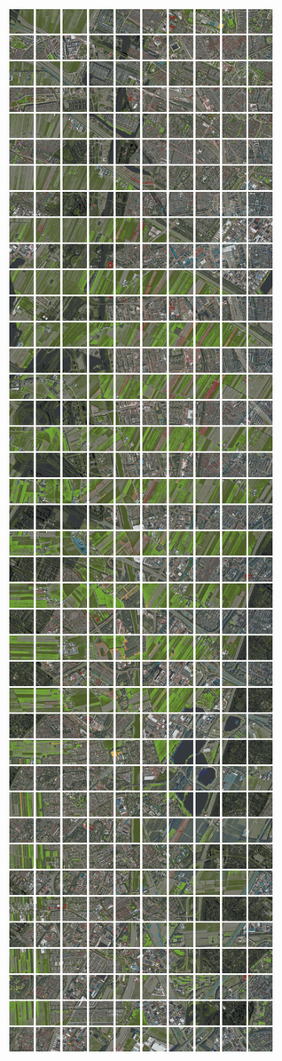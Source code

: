 <html>
<div>
<img src="https://github.com/HakkaTjakka/NL_TILE_MAP/blob/main/18/618/-1046/r.6180.-10460.png" height="44" width="44">
<img src="https://github.com/HakkaTjakka/NL_TILE_MAP/blob/main/18/618/-1046/r.6181.-10460.png" height="44" width="44">
<img src="https://github.com/HakkaTjakka/NL_TILE_MAP/blob/main/18/618/-1046/r.6182.-10460.png" height="44" width="44">
<img src="https://github.com/HakkaTjakka/NL_TILE_MAP/blob/main/18/618/-1046/r.6183.-10460.png" height="44" width="44">
<img src="https://github.com/HakkaTjakka/NL_TILE_MAP/blob/main/18/618/-1046/r.6184.-10460.png" height="44" width="44">
<img src="https://github.com/HakkaTjakka/NL_TILE_MAP/blob/main/18/618/-1046/r.6185.-10460.png" height="44" width="44">
<img src="https://github.com/HakkaTjakka/NL_TILE_MAP/blob/main/18/618/-1046/r.6186.-10460.png" height="44" width="44">
<img src="https://github.com/HakkaTjakka/NL_TILE_MAP/blob/main/18/618/-1046/r.6187.-10460.png" height="44" width="44">
<img src="https://github.com/HakkaTjakka/NL_TILE_MAP/blob/main/18/618/-1046/r.6188.-10460.png" height="44" width="44">
<img src="https://github.com/HakkaTjakka/NL_TILE_MAP/blob/main/18/618/-1046/r.6189.-10460.png" height="44" width="44">
<img src="https://github.com/HakkaTjakka/NL_TILE_MAP/blob/main/18/619/-1046/r.6190.-10460.png" height="44" width="44">
<img src="https://github.com/HakkaTjakka/NL_TILE_MAP/blob/main/18/619/-1046/r.6191.-10460.png" height="44" width="44">
<img src="https://github.com/HakkaTjakka/NL_TILE_MAP/blob/main/18/619/-1046/r.6192.-10460.png" height="44" width="44">
<img src="https://github.com/HakkaTjakka/NL_TILE_MAP/blob/main/18/619/-1046/r.6193.-10460.png" height="44" width="44">
<img src="https://github.com/HakkaTjakka/NL_TILE_MAP/blob/main/18/619/-1046/r.6194.-10460.png" height="44" width="44">
<img src="https://github.com/HakkaTjakka/NL_TILE_MAP/blob/main/18/619/-1046/r.6195.-10460.png" height="44" width="44">
<img src="https://github.com/HakkaTjakka/NL_TILE_MAP/blob/main/18/619/-1046/r.6196.-10460.png" height="44" width="44">
<img src="https://github.com/HakkaTjakka/NL_TILE_MAP/blob/main/18/619/-1046/r.6197.-10460.png" height="44" width="44">
<img src="https://github.com/HakkaTjakka/NL_TILE_MAP/blob/main/18/619/-1046/r.6198.-10460.png" height="44" width="44">
<img src="https://github.com/HakkaTjakka/NL_TILE_MAP/blob/main/18/619/-1046/r.6199.-10460.png" height="44" width="44">
<br>
<img src="https://github.com/HakkaTjakka/NL_TILE_MAP/blob/main/18/618/-1046/r.6180.-10459.png" height="44" width="44">
<img src="https://github.com/HakkaTjakka/NL_TILE_MAP/blob/main/18/618/-1046/r.6181.-10459.png" height="44" width="44">
<img src="https://github.com/HakkaTjakka/NL_TILE_MAP/blob/main/18/618/-1046/r.6182.-10459.png" height="44" width="44">
<img src="https://github.com/HakkaTjakka/NL_TILE_MAP/blob/main/18/618/-1046/r.6183.-10459.png" height="44" width="44">
<img src="https://github.com/HakkaTjakka/NL_TILE_MAP/blob/main/18/618/-1046/r.6184.-10459.png" height="44" width="44">
<img src="https://github.com/HakkaTjakka/NL_TILE_MAP/blob/main/18/618/-1046/r.6185.-10459.png" height="44" width="44">
<img src="https://github.com/HakkaTjakka/NL_TILE_MAP/blob/main/18/618/-1046/r.6186.-10459.png" height="44" width="44">
<img src="https://github.com/HakkaTjakka/NL_TILE_MAP/blob/main/18/618/-1046/r.6187.-10459.png" height="44" width="44">
<img src="https://github.com/HakkaTjakka/NL_TILE_MAP/blob/main/18/618/-1046/r.6188.-10459.png" height="44" width="44">
<img src="https://github.com/HakkaTjakka/NL_TILE_MAP/blob/main/18/618/-1046/r.6189.-10459.png" height="44" width="44">
<img src="https://github.com/HakkaTjakka/NL_TILE_MAP/blob/main/18/619/-1046/r.6190.-10459.png" height="44" width="44">
<img src="https://github.com/HakkaTjakka/NL_TILE_MAP/blob/main/18/619/-1046/r.6191.-10459.png" height="44" width="44">
<img src="https://github.com/HakkaTjakka/NL_TILE_MAP/blob/main/18/619/-1046/r.6192.-10459.png" height="44" width="44">
<img src="https://github.com/HakkaTjakka/NL_TILE_MAP/blob/main/18/619/-1046/r.6193.-10459.png" height="44" width="44">
<img src="https://github.com/HakkaTjakka/NL_TILE_MAP/blob/main/18/619/-1046/r.6194.-10459.png" height="44" width="44">
<img src="https://github.com/HakkaTjakka/NL_TILE_MAP/blob/main/18/619/-1046/r.6195.-10459.png" height="44" width="44">
<img src="https://github.com/HakkaTjakka/NL_TILE_MAP/blob/main/18/619/-1046/r.6196.-10459.png" height="44" width="44">
<img src="https://github.com/HakkaTjakka/NL_TILE_MAP/blob/main/18/619/-1046/r.6197.-10459.png" height="44" width="44">
<img src="https://github.com/HakkaTjakka/NL_TILE_MAP/blob/main/18/619/-1046/r.6198.-10459.png" height="44" width="44">
<img src="https://github.com/HakkaTjakka/NL_TILE_MAP/blob/main/18/619/-1046/r.6199.-10459.png" height="44" width="44">
<br>
<img src="https://github.com/HakkaTjakka/NL_TILE_MAP/blob/main/18/618/-1046/r.6180.-10458.png" height="44" width="44">
<img src="https://github.com/HakkaTjakka/NL_TILE_MAP/blob/main/18/618/-1046/r.6181.-10458.png" height="44" width="44">
<img src="https://github.com/HakkaTjakka/NL_TILE_MAP/blob/main/18/618/-1046/r.6182.-10458.png" height="44" width="44">
<img src="https://github.com/HakkaTjakka/NL_TILE_MAP/blob/main/18/618/-1046/r.6183.-10458.png" height="44" width="44">
<img src="https://github.com/HakkaTjakka/NL_TILE_MAP/blob/main/18/618/-1046/r.6184.-10458.png" height="44" width="44">
<img src="https://github.com/HakkaTjakka/NL_TILE_MAP/blob/main/18/618/-1046/r.6185.-10458.png" height="44" width="44">
<img src="https://github.com/HakkaTjakka/NL_TILE_MAP/blob/main/18/618/-1046/r.6186.-10458.png" height="44" width="44">
<img src="https://github.com/HakkaTjakka/NL_TILE_MAP/blob/main/18/618/-1046/r.6187.-10458.png" height="44" width="44">
<img src="https://github.com/HakkaTjakka/NL_TILE_MAP/blob/main/18/618/-1046/r.6188.-10458.png" height="44" width="44">
<img src="https://github.com/HakkaTjakka/NL_TILE_MAP/blob/main/18/618/-1046/r.6189.-10458.png" height="44" width="44">
<img src="https://github.com/HakkaTjakka/NL_TILE_MAP/blob/main/18/619/-1046/r.6190.-10458.png" height="44" width="44">
<img src="https://github.com/HakkaTjakka/NL_TILE_MAP/blob/main/18/619/-1046/r.6191.-10458.png" height="44" width="44">
<img src="https://github.com/HakkaTjakka/NL_TILE_MAP/blob/main/18/619/-1046/r.6192.-10458.png" height="44" width="44">
<img src="https://github.com/HakkaTjakka/NL_TILE_MAP/blob/main/18/619/-1046/r.6193.-10458.png" height="44" width="44">
<img src="https://github.com/HakkaTjakka/NL_TILE_MAP/blob/main/18/619/-1046/r.6194.-10458.png" height="44" width="44">
<img src="https://github.com/HakkaTjakka/NL_TILE_MAP/blob/main/18/619/-1046/r.6195.-10458.png" height="44" width="44">
<img src="https://github.com/HakkaTjakka/NL_TILE_MAP/blob/main/18/619/-1046/r.6196.-10458.png" height="44" width="44">
<img src="https://github.com/HakkaTjakka/NL_TILE_MAP/blob/main/18/619/-1046/r.6197.-10458.png" height="44" width="44">
<img src="https://github.com/HakkaTjakka/NL_TILE_MAP/blob/main/18/619/-1046/r.6198.-10458.png" height="44" width="44">
<img src="https://github.com/HakkaTjakka/NL_TILE_MAP/blob/main/18/619/-1046/r.6199.-10458.png" height="44" width="44">
<br>
<img src="https://github.com/HakkaTjakka/NL_TILE_MAP/blob/main/18/618/-1046/r.6180.-10457.png" height="44" width="44">
<img src="https://github.com/HakkaTjakka/NL_TILE_MAP/blob/main/18/618/-1046/r.6181.-10457.png" height="44" width="44">
<img src="https://github.com/HakkaTjakka/NL_TILE_MAP/blob/main/18/618/-1046/r.6182.-10457.png" height="44" width="44">
<img src="https://github.com/HakkaTjakka/NL_TILE_MAP/blob/main/18/618/-1046/r.6183.-10457.png" height="44" width="44">
<img src="https://github.com/HakkaTjakka/NL_TILE_MAP/blob/main/18/618/-1046/r.6184.-10457.png" height="44" width="44">
<img src="https://github.com/HakkaTjakka/NL_TILE_MAP/blob/main/18/618/-1046/r.6185.-10457.png" height="44" width="44">
<img src="https://github.com/HakkaTjakka/NL_TILE_MAP/blob/main/18/618/-1046/r.6186.-10457.png" height="44" width="44">
<img src="https://github.com/HakkaTjakka/NL_TILE_MAP/blob/main/18/618/-1046/r.6187.-10457.png" height="44" width="44">
<img src="https://github.com/HakkaTjakka/NL_TILE_MAP/blob/main/18/618/-1046/r.6188.-10457.png" height="44" width="44">
<img src="https://github.com/HakkaTjakka/NL_TILE_MAP/blob/main/18/618/-1046/r.6189.-10457.png" height="44" width="44">
<img src="https://github.com/HakkaTjakka/NL_TILE_MAP/blob/main/18/619/-1046/r.6190.-10457.png" height="44" width="44">
<img src="https://github.com/HakkaTjakka/NL_TILE_MAP/blob/main/18/619/-1046/r.6191.-10457.png" height="44" width="44">
<img src="https://github.com/HakkaTjakka/NL_TILE_MAP/blob/main/18/619/-1046/r.6192.-10457.png" height="44" width="44">
<img src="https://github.com/HakkaTjakka/NL_TILE_MAP/blob/main/18/619/-1046/r.6193.-10457.png" height="44" width="44">
<img src="https://github.com/HakkaTjakka/NL_TILE_MAP/blob/main/18/619/-1046/r.6194.-10457.png" height="44" width="44">
<img src="https://github.com/HakkaTjakka/NL_TILE_MAP/blob/main/18/619/-1046/r.6195.-10457.png" height="44" width="44">
<img src="https://github.com/HakkaTjakka/NL_TILE_MAP/blob/main/18/619/-1046/r.6196.-10457.png" height="44" width="44">
<img src="https://github.com/HakkaTjakka/NL_TILE_MAP/blob/main/18/619/-1046/r.6197.-10457.png" height="44" width="44">
<img src="https://github.com/HakkaTjakka/NL_TILE_MAP/blob/main/18/619/-1046/r.6198.-10457.png" height="44" width="44">
<img src="https://github.com/HakkaTjakka/NL_TILE_MAP/blob/main/18/619/-1046/r.6199.-10457.png" height="44" width="44">
<br>
<img src="https://github.com/HakkaTjakka/NL_TILE_MAP/blob/main/18/618/-1046/r.6180.-10456.png" height="44" width="44">
<img src="https://github.com/HakkaTjakka/NL_TILE_MAP/blob/main/18/618/-1046/r.6181.-10456.png" height="44" width="44">
<img src="https://github.com/HakkaTjakka/NL_TILE_MAP/blob/main/18/618/-1046/r.6182.-10456.png" height="44" width="44">
<img src="https://github.com/HakkaTjakka/NL_TILE_MAP/blob/main/18/618/-1046/r.6183.-10456.png" height="44" width="44">
<img src="https://github.com/HakkaTjakka/NL_TILE_MAP/blob/main/18/618/-1046/r.6184.-10456.png" height="44" width="44">
<img src="https://github.com/HakkaTjakka/NL_TILE_MAP/blob/main/18/618/-1046/r.6185.-10456.png" height="44" width="44">
<img src="https://github.com/HakkaTjakka/NL_TILE_MAP/blob/main/18/618/-1046/r.6186.-10456.png" height="44" width="44">
<img src="https://github.com/HakkaTjakka/NL_TILE_MAP/blob/main/18/618/-1046/r.6187.-10456.png" height="44" width="44">
<img src="https://github.com/HakkaTjakka/NL_TILE_MAP/blob/main/18/618/-1046/r.6188.-10456.png" height="44" width="44">
<img src="https://github.com/HakkaTjakka/NL_TILE_MAP/blob/main/18/618/-1046/r.6189.-10456.png" height="44" width="44">
<img src="https://github.com/HakkaTjakka/NL_TILE_MAP/blob/main/18/619/-1046/r.6190.-10456.png" height="44" width="44">
<img src="https://github.com/HakkaTjakka/NL_TILE_MAP/blob/main/18/619/-1046/r.6191.-10456.png" height="44" width="44">
<img src="https://github.com/HakkaTjakka/NL_TILE_MAP/blob/main/18/619/-1046/r.6192.-10456.png" height="44" width="44">
<img src="https://github.com/HakkaTjakka/NL_TILE_MAP/blob/main/18/619/-1046/r.6193.-10456.png" height="44" width="44">
<img src="https://github.com/HakkaTjakka/NL_TILE_MAP/blob/main/18/619/-1046/r.6194.-10456.png" height="44" width="44">
<img src="https://github.com/HakkaTjakka/NL_TILE_MAP/blob/main/18/619/-1046/r.6195.-10456.png" height="44" width="44">
<img src="https://github.com/HakkaTjakka/NL_TILE_MAP/blob/main/18/619/-1046/r.6196.-10456.png" height="44" width="44">
<img src="https://github.com/HakkaTjakka/NL_TILE_MAP/blob/main/18/619/-1046/r.6197.-10456.png" height="44" width="44">
<img src="https://github.com/HakkaTjakka/NL_TILE_MAP/blob/main/18/619/-1046/r.6198.-10456.png" height="44" width="44">
<img src="https://github.com/HakkaTjakka/NL_TILE_MAP/blob/main/18/619/-1046/r.6199.-10456.png" height="44" width="44">
<br>
<img src="https://github.com/HakkaTjakka/NL_TILE_MAP/blob/main/18/618/-1046/r.6180.-10455.png" height="44" width="44">
<img src="https://github.com/HakkaTjakka/NL_TILE_MAP/blob/main/18/618/-1046/r.6181.-10455.png" height="44" width="44">
<img src="https://github.com/HakkaTjakka/NL_TILE_MAP/blob/main/18/618/-1046/r.6182.-10455.png" height="44" width="44">
<img src="https://github.com/HakkaTjakka/NL_TILE_MAP/blob/main/18/618/-1046/r.6183.-10455.png" height="44" width="44">
<img src="https://github.com/HakkaTjakka/NL_TILE_MAP/blob/main/18/618/-1046/r.6184.-10455.png" height="44" width="44">
<img src="https://github.com/HakkaTjakka/NL_TILE_MAP/blob/main/18/618/-1046/r.6185.-10455.png" height="44" width="44">
<img src="https://github.com/HakkaTjakka/NL_TILE_MAP/blob/main/18/618/-1046/r.6186.-10455.png" height="44" width="44">
<img src="https://github.com/HakkaTjakka/NL_TILE_MAP/blob/main/18/618/-1046/r.6187.-10455.png" height="44" width="44">
<img src="https://github.com/HakkaTjakka/NL_TILE_MAP/blob/main/18/618/-1046/r.6188.-10455.png" height="44" width="44">
<img src="https://github.com/HakkaTjakka/NL_TILE_MAP/blob/main/18/618/-1046/r.6189.-10455.png" height="44" width="44">
<img src="https://github.com/HakkaTjakka/NL_TILE_MAP/blob/main/18/619/-1046/r.6190.-10455.png" height="44" width="44">
<img src="https://github.com/HakkaTjakka/NL_TILE_MAP/blob/main/18/619/-1046/r.6191.-10455.png" height="44" width="44">
<img src="https://github.com/HakkaTjakka/NL_TILE_MAP/blob/main/18/619/-1046/r.6192.-10455.png" height="44" width="44">
<img src="https://github.com/HakkaTjakka/NL_TILE_MAP/blob/main/18/619/-1046/r.6193.-10455.png" height="44" width="44">
<img src="https://github.com/HakkaTjakka/NL_TILE_MAP/blob/main/18/619/-1046/r.6194.-10455.png" height="44" width="44">
<img src="https://github.com/HakkaTjakka/NL_TILE_MAP/blob/main/18/619/-1046/r.6195.-10455.png" height="44" width="44">
<img src="https://github.com/HakkaTjakka/NL_TILE_MAP/blob/main/18/619/-1046/r.6196.-10455.png" height="44" width="44">
<img src="https://github.com/HakkaTjakka/NL_TILE_MAP/blob/main/18/619/-1046/r.6197.-10455.png" height="44" width="44">
<img src="https://github.com/HakkaTjakka/NL_TILE_MAP/blob/main/18/619/-1046/r.6198.-10455.png" height="44" width="44">
<img src="https://github.com/HakkaTjakka/NL_TILE_MAP/blob/main/18/619/-1046/r.6199.-10455.png" height="44" width="44">
<br>
<img src="https://github.com/HakkaTjakka/NL_TILE_MAP/blob/main/18/618/-1046/r.6180.-10454.png" height="44" width="44">
<img src="https://github.com/HakkaTjakka/NL_TILE_MAP/blob/main/18/618/-1046/r.6181.-10454.png" height="44" width="44">
<img src="https://github.com/HakkaTjakka/NL_TILE_MAP/blob/main/18/618/-1046/r.6182.-10454.png" height="44" width="44">
<img src="https://github.com/HakkaTjakka/NL_TILE_MAP/blob/main/18/618/-1046/r.6183.-10454.png" height="44" width="44">
<img src="https://github.com/HakkaTjakka/NL_TILE_MAP/blob/main/18/618/-1046/r.6184.-10454.png" height="44" width="44">
<img src="https://github.com/HakkaTjakka/NL_TILE_MAP/blob/main/18/618/-1046/r.6185.-10454.png" height="44" width="44">
<img src="https://github.com/HakkaTjakka/NL_TILE_MAP/blob/main/18/618/-1046/r.6186.-10454.png" height="44" width="44">
<img src="https://github.com/HakkaTjakka/NL_TILE_MAP/blob/main/18/618/-1046/r.6187.-10454.png" height="44" width="44">
<img src="https://github.com/HakkaTjakka/NL_TILE_MAP/blob/main/18/618/-1046/r.6188.-10454.png" height="44" width="44">
<img src="https://github.com/HakkaTjakka/NL_TILE_MAP/blob/main/18/618/-1046/r.6189.-10454.png" height="44" width="44">
<img src="https://github.com/HakkaTjakka/NL_TILE_MAP/blob/main/18/619/-1046/r.6190.-10454.png" height="44" width="44">
<img src="https://github.com/HakkaTjakka/NL_TILE_MAP/blob/main/18/619/-1046/r.6191.-10454.png" height="44" width="44">
<img src="https://github.com/HakkaTjakka/NL_TILE_MAP/blob/main/18/619/-1046/r.6192.-10454.png" height="44" width="44">
<img src="https://github.com/HakkaTjakka/NL_TILE_MAP/blob/main/18/619/-1046/r.6193.-10454.png" height="44" width="44">
<img src="https://github.com/HakkaTjakka/NL_TILE_MAP/blob/main/18/619/-1046/r.6194.-10454.png" height="44" width="44">
<img src="https://github.com/HakkaTjakka/NL_TILE_MAP/blob/main/18/619/-1046/r.6195.-10454.png" height="44" width="44">
<img src="https://github.com/HakkaTjakka/NL_TILE_MAP/blob/main/18/619/-1046/r.6196.-10454.png" height="44" width="44">
<img src="https://github.com/HakkaTjakka/NL_TILE_MAP/blob/main/18/619/-1046/r.6197.-10454.png" height="44" width="44">
<img src="https://github.com/HakkaTjakka/NL_TILE_MAP/blob/main/18/619/-1046/r.6198.-10454.png" height="44" width="44">
<img src="https://github.com/HakkaTjakka/NL_TILE_MAP/blob/main/18/619/-1046/r.6199.-10454.png" height="44" width="44">
<br>
<img src="https://github.com/HakkaTjakka/NL_TILE_MAP/blob/main/18/618/-1046/r.6180.-10453.png" height="44" width="44">
<img src="https://github.com/HakkaTjakka/NL_TILE_MAP/blob/main/18/618/-1046/r.6181.-10453.png" height="44" width="44">
<img src="https://github.com/HakkaTjakka/NL_TILE_MAP/blob/main/18/618/-1046/r.6182.-10453.png" height="44" width="44">
<img src="https://github.com/HakkaTjakka/NL_TILE_MAP/blob/main/18/618/-1046/r.6183.-10453.png" height="44" width="44">
<img src="https://github.com/HakkaTjakka/NL_TILE_MAP/blob/main/18/618/-1046/r.6184.-10453.png" height="44" width="44">
<img src="https://github.com/HakkaTjakka/NL_TILE_MAP/blob/main/18/618/-1046/r.6185.-10453.png" height="44" width="44">
<img src="https://github.com/HakkaTjakka/NL_TILE_MAP/blob/main/18/618/-1046/r.6186.-10453.png" height="44" width="44">
<img src="https://github.com/HakkaTjakka/NL_TILE_MAP/blob/main/18/618/-1046/r.6187.-10453.png" height="44" width="44">
<img src="https://github.com/HakkaTjakka/NL_TILE_MAP/blob/main/18/618/-1046/r.6188.-10453.png" height="44" width="44">
<img src="https://github.com/HakkaTjakka/NL_TILE_MAP/blob/main/18/618/-1046/r.6189.-10453.png" height="44" width="44">
<img src="https://github.com/HakkaTjakka/NL_TILE_MAP/blob/main/18/619/-1046/r.6190.-10453.png" height="44" width="44">
<img src="https://github.com/HakkaTjakka/NL_TILE_MAP/blob/main/18/619/-1046/r.6191.-10453.png" height="44" width="44">
<img src="https://github.com/HakkaTjakka/NL_TILE_MAP/blob/main/18/619/-1046/r.6192.-10453.png" height="44" width="44">
<img src="https://github.com/HakkaTjakka/NL_TILE_MAP/blob/main/18/619/-1046/r.6193.-10453.png" height="44" width="44">
<img src="https://github.com/HakkaTjakka/NL_TILE_MAP/blob/main/18/619/-1046/r.6194.-10453.png" height="44" width="44">
<img src="https://github.com/HakkaTjakka/NL_TILE_MAP/blob/main/18/619/-1046/r.6195.-10453.png" height="44" width="44">
<img src="https://github.com/HakkaTjakka/NL_TILE_MAP/blob/main/18/619/-1046/r.6196.-10453.png" height="44" width="44">
<img src="https://github.com/HakkaTjakka/NL_TILE_MAP/blob/main/18/619/-1046/r.6197.-10453.png" height="44" width="44">
<img src="https://github.com/HakkaTjakka/NL_TILE_MAP/blob/main/18/619/-1046/r.6198.-10453.png" height="44" width="44">
<img src="https://github.com/HakkaTjakka/NL_TILE_MAP/blob/main/18/619/-1046/r.6199.-10453.png" height="44" width="44">
<br>
<img src="https://github.com/HakkaTjakka/NL_TILE_MAP/blob/main/18/618/-1046/r.6180.-10452.png" height="44" width="44">
<img src="https://github.com/HakkaTjakka/NL_TILE_MAP/blob/main/18/618/-1046/r.6181.-10452.png" height="44" width="44">
<img src="https://github.com/HakkaTjakka/NL_TILE_MAP/blob/main/18/618/-1046/r.6182.-10452.png" height="44" width="44">
<img src="https://github.com/HakkaTjakka/NL_TILE_MAP/blob/main/18/618/-1046/r.6183.-10452.png" height="44" width="44">
<img src="https://github.com/HakkaTjakka/NL_TILE_MAP/blob/main/18/618/-1046/r.6184.-10452.png" height="44" width="44">
<img src="https://github.com/HakkaTjakka/NL_TILE_MAP/blob/main/18/618/-1046/r.6185.-10452.png" height="44" width="44">
<img src="https://github.com/HakkaTjakka/NL_TILE_MAP/blob/main/18/618/-1046/r.6186.-10452.png" height="44" width="44">
<img src="https://github.com/HakkaTjakka/NL_TILE_MAP/blob/main/18/618/-1046/r.6187.-10452.png" height="44" width="44">
<img src="https://github.com/HakkaTjakka/NL_TILE_MAP/blob/main/18/618/-1046/r.6188.-10452.png" height="44" width="44">
<img src="https://github.com/HakkaTjakka/NL_TILE_MAP/blob/main/18/618/-1046/r.6189.-10452.png" height="44" width="44">
<img src="https://github.com/HakkaTjakka/NL_TILE_MAP/blob/main/18/619/-1046/r.6190.-10452.png" height="44" width="44">
<img src="https://github.com/HakkaTjakka/NL_TILE_MAP/blob/main/18/619/-1046/r.6191.-10452.png" height="44" width="44">
<img src="https://github.com/HakkaTjakka/NL_TILE_MAP/blob/main/18/619/-1046/r.6192.-10452.png" height="44" width="44">
<img src="https://github.com/HakkaTjakka/NL_TILE_MAP/blob/main/18/619/-1046/r.6193.-10452.png" height="44" width="44">
<img src="https://github.com/HakkaTjakka/NL_TILE_MAP/blob/main/18/619/-1046/r.6194.-10452.png" height="44" width="44">
<img src="https://github.com/HakkaTjakka/NL_TILE_MAP/blob/main/18/619/-1046/r.6195.-10452.png" height="44" width="44">
<img src="https://github.com/HakkaTjakka/NL_TILE_MAP/blob/main/18/619/-1046/r.6196.-10452.png" height="44" width="44">
<img src="https://github.com/HakkaTjakka/NL_TILE_MAP/blob/main/18/619/-1046/r.6197.-10452.png" height="44" width="44">
<img src="https://github.com/HakkaTjakka/NL_TILE_MAP/blob/main/18/619/-1046/r.6198.-10452.png" height="44" width="44">
<img src="https://github.com/HakkaTjakka/NL_TILE_MAP/blob/main/18/619/-1046/r.6199.-10452.png" height="44" width="44">
<br>
<img src="https://github.com/HakkaTjakka/NL_TILE_MAP/blob/main/18/618/-1046/r.6180.-10451.png" height="44" width="44">
<img src="https://github.com/HakkaTjakka/NL_TILE_MAP/blob/main/18/618/-1046/r.6181.-10451.png" height="44" width="44">
<img src="https://github.com/HakkaTjakka/NL_TILE_MAP/blob/main/18/618/-1046/r.6182.-10451.png" height="44" width="44">
<img src="https://github.com/HakkaTjakka/NL_TILE_MAP/blob/main/18/618/-1046/r.6183.-10451.png" height="44" width="44">
<img src="https://github.com/HakkaTjakka/NL_TILE_MAP/blob/main/18/618/-1046/r.6184.-10451.png" height="44" width="44">
<img src="https://github.com/HakkaTjakka/NL_TILE_MAP/blob/main/18/618/-1046/r.6185.-10451.png" height="44" width="44">
<img src="https://github.com/HakkaTjakka/NL_TILE_MAP/blob/main/18/618/-1046/r.6186.-10451.png" height="44" width="44">
<img src="https://github.com/HakkaTjakka/NL_TILE_MAP/blob/main/18/618/-1046/r.6187.-10451.png" height="44" width="44">
<img src="https://github.com/HakkaTjakka/NL_TILE_MAP/blob/main/18/618/-1046/r.6188.-10451.png" height="44" width="44">
<img src="https://github.com/HakkaTjakka/NL_TILE_MAP/blob/main/18/618/-1046/r.6189.-10451.png" height="44" width="44">
<img src="https://github.com/HakkaTjakka/NL_TILE_MAP/blob/main/18/619/-1046/r.6190.-10451.png" height="44" width="44">
<img src="https://github.com/HakkaTjakka/NL_TILE_MAP/blob/main/18/619/-1046/r.6191.-10451.png" height="44" width="44">
<img src="https://github.com/HakkaTjakka/NL_TILE_MAP/blob/main/18/619/-1046/r.6192.-10451.png" height="44" width="44">
<img src="https://github.com/HakkaTjakka/NL_TILE_MAP/blob/main/18/619/-1046/r.6193.-10451.png" height="44" width="44">
<img src="https://github.com/HakkaTjakka/NL_TILE_MAP/blob/main/18/619/-1046/r.6194.-10451.png" height="44" width="44">
<img src="https://github.com/HakkaTjakka/NL_TILE_MAP/blob/main/18/619/-1046/r.6195.-10451.png" height="44" width="44">
<img src="https://github.com/HakkaTjakka/NL_TILE_MAP/blob/main/18/619/-1046/r.6196.-10451.png" height="44" width="44">
<img src="https://github.com/HakkaTjakka/NL_TILE_MAP/blob/main/18/619/-1046/r.6197.-10451.png" height="44" width="44">
<img src="https://github.com/HakkaTjakka/NL_TILE_MAP/blob/main/18/619/-1046/r.6198.-10451.png" height="44" width="44">
<img src="https://github.com/HakkaTjakka/NL_TILE_MAP/blob/main/18/619/-1046/r.6199.-10451.png" height="44" width="44">
<br>
<img src="https://github.com/HakkaTjakka/NL_TILE_MAP/blob/main/18/618/-1045/r.6180.-10450.png" height="44" width="44">
<img src="https://github.com/HakkaTjakka/NL_TILE_MAP/blob/main/18/618/-1045/r.6181.-10450.png" height="44" width="44">
<img src="https://github.com/HakkaTjakka/NL_TILE_MAP/blob/main/18/618/-1045/r.6182.-10450.png" height="44" width="44">
<img src="https://github.com/HakkaTjakka/NL_TILE_MAP/blob/main/18/618/-1045/r.6183.-10450.png" height="44" width="44">
<img src="https://github.com/HakkaTjakka/NL_TILE_MAP/blob/main/18/618/-1045/r.6184.-10450.png" height="44" width="44">
<img src="https://github.com/HakkaTjakka/NL_TILE_MAP/blob/main/18/618/-1045/r.6185.-10450.png" height="44" width="44">
<img src="https://github.com/HakkaTjakka/NL_TILE_MAP/blob/main/18/618/-1045/r.6186.-10450.png" height="44" width="44">
<img src="https://github.com/HakkaTjakka/NL_TILE_MAP/blob/main/18/618/-1045/r.6187.-10450.png" height="44" width="44">
<img src="https://github.com/HakkaTjakka/NL_TILE_MAP/blob/main/18/618/-1045/r.6188.-10450.png" height="44" width="44">
<img src="https://github.com/HakkaTjakka/NL_TILE_MAP/blob/main/18/618/-1045/r.6189.-10450.png" height="44" width="44">
<img src="https://github.com/HakkaTjakka/NL_TILE_MAP/blob/main/18/619/-1045/r.6190.-10450.png" height="44" width="44">
<img src="https://github.com/HakkaTjakka/NL_TILE_MAP/blob/main/18/619/-1045/r.6191.-10450.png" height="44" width="44">
<img src="https://github.com/HakkaTjakka/NL_TILE_MAP/blob/main/18/619/-1045/r.6192.-10450.png" height="44" width="44">
<img src="https://github.com/HakkaTjakka/NL_TILE_MAP/blob/main/18/619/-1045/r.6193.-10450.png" height="44" width="44">
<img src="https://github.com/HakkaTjakka/NL_TILE_MAP/blob/main/18/619/-1045/r.6194.-10450.png" height="44" width="44">
<img src="https://github.com/HakkaTjakka/NL_TILE_MAP/blob/main/18/619/-1045/r.6195.-10450.png" height="44" width="44">
<img src="https://github.com/HakkaTjakka/NL_TILE_MAP/blob/main/18/619/-1045/r.6196.-10450.png" height="44" width="44">
<img src="https://github.com/HakkaTjakka/NL_TILE_MAP/blob/main/18/619/-1045/r.6197.-10450.png" height="44" width="44">
<img src="https://github.com/HakkaTjakka/NL_TILE_MAP/blob/main/18/619/-1045/r.6198.-10450.png" height="44" width="44">
<img src="https://github.com/HakkaTjakka/NL_TILE_MAP/blob/main/18/619/-1045/r.6199.-10450.png" height="44" width="44">
<br>
<img src="https://github.com/HakkaTjakka/NL_TILE_MAP/blob/main/18/618/-1045/r.6180.-10449.png" height="44" width="44">
<img src="https://github.com/HakkaTjakka/NL_TILE_MAP/blob/main/18/618/-1045/r.6181.-10449.png" height="44" width="44">
<img src="https://github.com/HakkaTjakka/NL_TILE_MAP/blob/main/18/618/-1045/r.6182.-10449.png" height="44" width="44">
<img src="https://github.com/HakkaTjakka/NL_TILE_MAP/blob/main/18/618/-1045/r.6183.-10449.png" height="44" width="44">
<img src="https://github.com/HakkaTjakka/NL_TILE_MAP/blob/main/18/618/-1045/r.6184.-10449.png" height="44" width="44">
<img src="https://github.com/HakkaTjakka/NL_TILE_MAP/blob/main/18/618/-1045/r.6185.-10449.png" height="44" width="44">
<img src="https://github.com/HakkaTjakka/NL_TILE_MAP/blob/main/18/618/-1045/r.6186.-10449.png" height="44" width="44">
<img src="https://github.com/HakkaTjakka/NL_TILE_MAP/blob/main/18/618/-1045/r.6187.-10449.png" height="44" width="44">
<img src="https://github.com/HakkaTjakka/NL_TILE_MAP/blob/main/18/618/-1045/r.6188.-10449.png" height="44" width="44">
<img src="https://github.com/HakkaTjakka/NL_TILE_MAP/blob/main/18/618/-1045/r.6189.-10449.png" height="44" width="44">
<img src="https://github.com/HakkaTjakka/NL_TILE_MAP/blob/main/18/619/-1045/r.6190.-10449.png" height="44" width="44">
<img src="https://github.com/HakkaTjakka/NL_TILE_MAP/blob/main/18/619/-1045/r.6191.-10449.png" height="44" width="44">
<img src="https://github.com/HakkaTjakka/NL_TILE_MAP/blob/main/18/619/-1045/r.6192.-10449.png" height="44" width="44">
<img src="https://github.com/HakkaTjakka/NL_TILE_MAP/blob/main/18/619/-1045/r.6193.-10449.png" height="44" width="44">
<img src="https://github.com/HakkaTjakka/NL_TILE_MAP/blob/main/18/619/-1045/r.6194.-10449.png" height="44" width="44">
<img src="https://github.com/HakkaTjakka/NL_TILE_MAP/blob/main/18/619/-1045/r.6195.-10449.png" height="44" width="44">
<img src="https://github.com/HakkaTjakka/NL_TILE_MAP/blob/main/18/619/-1045/r.6196.-10449.png" height="44" width="44">
<img src="https://github.com/HakkaTjakka/NL_TILE_MAP/blob/main/18/619/-1045/r.6197.-10449.png" height="44" width="44">
<img src="https://github.com/HakkaTjakka/NL_TILE_MAP/blob/main/18/619/-1045/r.6198.-10449.png" height="44" width="44">
<img src="https://github.com/HakkaTjakka/NL_TILE_MAP/blob/main/18/619/-1045/r.6199.-10449.png" height="44" width="44">
<br>
<img src="https://github.com/HakkaTjakka/NL_TILE_MAP/blob/main/18/618/-1045/r.6180.-10448.png" height="44" width="44">
<img src="https://github.com/HakkaTjakka/NL_TILE_MAP/blob/main/18/618/-1045/r.6181.-10448.png" height="44" width="44">
<img src="https://github.com/HakkaTjakka/NL_TILE_MAP/blob/main/18/618/-1045/r.6182.-10448.png" height="44" width="44">
<img src="https://github.com/HakkaTjakka/NL_TILE_MAP/blob/main/18/618/-1045/r.6183.-10448.png" height="44" width="44">
<img src="https://github.com/HakkaTjakka/NL_TILE_MAP/blob/main/18/618/-1045/r.6184.-10448.png" height="44" width="44">
<img src="https://github.com/HakkaTjakka/NL_TILE_MAP/blob/main/18/618/-1045/r.6185.-10448.png" height="44" width="44">
<img src="https://github.com/HakkaTjakka/NL_TILE_MAP/blob/main/18/618/-1045/r.6186.-10448.png" height="44" width="44">
<img src="https://github.com/HakkaTjakka/NL_TILE_MAP/blob/main/18/618/-1045/r.6187.-10448.png" height="44" width="44">
<img src="https://github.com/HakkaTjakka/NL_TILE_MAP/blob/main/18/618/-1045/r.6188.-10448.png" height="44" width="44">
<img src="https://github.com/HakkaTjakka/NL_TILE_MAP/blob/main/18/618/-1045/r.6189.-10448.png" height="44" width="44">
<img src="https://github.com/HakkaTjakka/NL_TILE_MAP/blob/main/18/619/-1045/r.6190.-10448.png" height="44" width="44">
<img src="https://github.com/HakkaTjakka/NL_TILE_MAP/blob/main/18/619/-1045/r.6191.-10448.png" height="44" width="44">
<img src="https://github.com/HakkaTjakka/NL_TILE_MAP/blob/main/18/619/-1045/r.6192.-10448.png" height="44" width="44">
<img src="https://github.com/HakkaTjakka/NL_TILE_MAP/blob/main/18/619/-1045/r.6193.-10448.png" height="44" width="44">
<img src="https://github.com/HakkaTjakka/NL_TILE_MAP/blob/main/18/619/-1045/r.6194.-10448.png" height="44" width="44">
<img src="https://github.com/HakkaTjakka/NL_TILE_MAP/blob/main/18/619/-1045/r.6195.-10448.png" height="44" width="44">
<img src="https://github.com/HakkaTjakka/NL_TILE_MAP/blob/main/18/619/-1045/r.6196.-10448.png" height="44" width="44">
<img src="https://github.com/HakkaTjakka/NL_TILE_MAP/blob/main/18/619/-1045/r.6197.-10448.png" height="44" width="44">
<img src="https://github.com/HakkaTjakka/NL_TILE_MAP/blob/main/18/619/-1045/r.6198.-10448.png" height="44" width="44">
<img src="https://github.com/HakkaTjakka/NL_TILE_MAP/blob/main/18/619/-1045/r.6199.-10448.png" height="44" width="44">
<br>
<img src="https://github.com/HakkaTjakka/NL_TILE_MAP/blob/main/18/618/-1045/r.6180.-10447.png" height="44" width="44">
<img src="https://github.com/HakkaTjakka/NL_TILE_MAP/blob/main/18/618/-1045/r.6181.-10447.png" height="44" width="44">
<img src="https://github.com/HakkaTjakka/NL_TILE_MAP/blob/main/18/618/-1045/r.6182.-10447.png" height="44" width="44">
<img src="https://github.com/HakkaTjakka/NL_TILE_MAP/blob/main/18/618/-1045/r.6183.-10447.png" height="44" width="44">
<img src="https://github.com/HakkaTjakka/NL_TILE_MAP/blob/main/18/618/-1045/r.6184.-10447.png" height="44" width="44">
<img src="https://github.com/HakkaTjakka/NL_TILE_MAP/blob/main/18/618/-1045/r.6185.-10447.png" height="44" width="44">
<img src="https://github.com/HakkaTjakka/NL_TILE_MAP/blob/main/18/618/-1045/r.6186.-10447.png" height="44" width="44">
<img src="https://github.com/HakkaTjakka/NL_TILE_MAP/blob/main/18/618/-1045/r.6187.-10447.png" height="44" width="44">
<img src="https://github.com/HakkaTjakka/NL_TILE_MAP/blob/main/18/618/-1045/r.6188.-10447.png" height="44" width="44">
<img src="https://github.com/HakkaTjakka/NL_TILE_MAP/blob/main/18/618/-1045/r.6189.-10447.png" height="44" width="44">
<img src="https://github.com/HakkaTjakka/NL_TILE_MAP/blob/main/18/619/-1045/r.6190.-10447.png" height="44" width="44">
<img src="https://github.com/HakkaTjakka/NL_TILE_MAP/blob/main/18/619/-1045/r.6191.-10447.png" height="44" width="44">
<img src="https://github.com/HakkaTjakka/NL_TILE_MAP/blob/main/18/619/-1045/r.6192.-10447.png" height="44" width="44">
<img src="https://github.com/HakkaTjakka/NL_TILE_MAP/blob/main/18/619/-1045/r.6193.-10447.png" height="44" width="44">
<img src="https://github.com/HakkaTjakka/NL_TILE_MAP/blob/main/18/619/-1045/r.6194.-10447.png" height="44" width="44">
<img src="https://github.com/HakkaTjakka/NL_TILE_MAP/blob/main/18/619/-1045/r.6195.-10447.png" height="44" width="44">
<img src="https://github.com/HakkaTjakka/NL_TILE_MAP/blob/main/18/619/-1045/r.6196.-10447.png" height="44" width="44">
<img src="https://github.com/HakkaTjakka/NL_TILE_MAP/blob/main/18/619/-1045/r.6197.-10447.png" height="44" width="44">
<img src="https://github.com/HakkaTjakka/NL_TILE_MAP/blob/main/18/619/-1045/r.6198.-10447.png" height="44" width="44">
<img src="https://github.com/HakkaTjakka/NL_TILE_MAP/blob/main/18/619/-1045/r.6199.-10447.png" height="44" width="44">
<br>
<img src="https://github.com/HakkaTjakka/NL_TILE_MAP/blob/main/18/618/-1045/r.6180.-10446.png" height="44" width="44">
<img src="https://github.com/HakkaTjakka/NL_TILE_MAP/blob/main/18/618/-1045/r.6181.-10446.png" height="44" width="44">
<img src="https://github.com/HakkaTjakka/NL_TILE_MAP/blob/main/18/618/-1045/r.6182.-10446.png" height="44" width="44">
<img src="https://github.com/HakkaTjakka/NL_TILE_MAP/blob/main/18/618/-1045/r.6183.-10446.png" height="44" width="44">
<img src="https://github.com/HakkaTjakka/NL_TILE_MAP/blob/main/18/618/-1045/r.6184.-10446.png" height="44" width="44">
<img src="https://github.com/HakkaTjakka/NL_TILE_MAP/blob/main/18/618/-1045/r.6185.-10446.png" height="44" width="44">
<img src="https://github.com/HakkaTjakka/NL_TILE_MAP/blob/main/18/618/-1045/r.6186.-10446.png" height="44" width="44">
<img src="https://github.com/HakkaTjakka/NL_TILE_MAP/blob/main/18/618/-1045/r.6187.-10446.png" height="44" width="44">
<img src="https://github.com/HakkaTjakka/NL_TILE_MAP/blob/main/18/618/-1045/r.6188.-10446.png" height="44" width="44">
<img src="https://github.com/HakkaTjakka/NL_TILE_MAP/blob/main/18/618/-1045/r.6189.-10446.png" height="44" width="44">
<img src="https://github.com/HakkaTjakka/NL_TILE_MAP/blob/main/18/619/-1045/r.6190.-10446.png" height="44" width="44">
<img src="https://github.com/HakkaTjakka/NL_TILE_MAP/blob/main/18/619/-1045/r.6191.-10446.png" height="44" width="44">
<img src="https://github.com/HakkaTjakka/NL_TILE_MAP/blob/main/18/619/-1045/r.6192.-10446.png" height="44" width="44">
<img src="https://github.com/HakkaTjakka/NL_TILE_MAP/blob/main/18/619/-1045/r.6193.-10446.png" height="44" width="44">
<img src="https://github.com/HakkaTjakka/NL_TILE_MAP/blob/main/18/619/-1045/r.6194.-10446.png" height="44" width="44">
<img src="https://github.com/HakkaTjakka/NL_TILE_MAP/blob/main/18/619/-1045/r.6195.-10446.png" height="44" width="44">
<img src="https://github.com/HakkaTjakka/NL_TILE_MAP/blob/main/18/619/-1045/r.6196.-10446.png" height="44" width="44">
<img src="https://github.com/HakkaTjakka/NL_TILE_MAP/blob/main/18/619/-1045/r.6197.-10446.png" height="44" width="44">
<img src="https://github.com/HakkaTjakka/NL_TILE_MAP/blob/main/18/619/-1045/r.6198.-10446.png" height="44" width="44">
<img src="https://github.com/HakkaTjakka/NL_TILE_MAP/blob/main/18/619/-1045/r.6199.-10446.png" height="44" width="44">
<br>
<img src="https://github.com/HakkaTjakka/NL_TILE_MAP/blob/main/18/618/-1045/r.6180.-10445.png" height="44" width="44">
<img src="https://github.com/HakkaTjakka/NL_TILE_MAP/blob/main/18/618/-1045/r.6181.-10445.png" height="44" width="44">
<img src="https://github.com/HakkaTjakka/NL_TILE_MAP/blob/main/18/618/-1045/r.6182.-10445.png" height="44" width="44">
<img src="https://github.com/HakkaTjakka/NL_TILE_MAP/blob/main/18/618/-1045/r.6183.-10445.png" height="44" width="44">
<img src="https://github.com/HakkaTjakka/NL_TILE_MAP/blob/main/18/618/-1045/r.6184.-10445.png" height="44" width="44">
<img src="https://github.com/HakkaTjakka/NL_TILE_MAP/blob/main/18/618/-1045/r.6185.-10445.png" height="44" width="44">
<img src="https://github.com/HakkaTjakka/NL_TILE_MAP/blob/main/18/618/-1045/r.6186.-10445.png" height="44" width="44">
<img src="https://github.com/HakkaTjakka/NL_TILE_MAP/blob/main/18/618/-1045/r.6187.-10445.png" height="44" width="44">
<img src="https://github.com/HakkaTjakka/NL_TILE_MAP/blob/main/18/618/-1045/r.6188.-10445.png" height="44" width="44">
<img src="https://github.com/HakkaTjakka/NL_TILE_MAP/blob/main/18/618/-1045/r.6189.-10445.png" height="44" width="44">
<img src="https://github.com/HakkaTjakka/NL_TILE_MAP/blob/main/18/619/-1045/r.6190.-10445.png" height="44" width="44">
<img src="https://github.com/HakkaTjakka/NL_TILE_MAP/blob/main/18/619/-1045/r.6191.-10445.png" height="44" width="44">
<img src="https://github.com/HakkaTjakka/NL_TILE_MAP/blob/main/18/619/-1045/r.6192.-10445.png" height="44" width="44">
<img src="https://github.com/HakkaTjakka/NL_TILE_MAP/blob/main/18/619/-1045/r.6193.-10445.png" height="44" width="44">
<img src="https://github.com/HakkaTjakka/NL_TILE_MAP/blob/main/18/619/-1045/r.6194.-10445.png" height="44" width="44">
<img src="https://github.com/HakkaTjakka/NL_TILE_MAP/blob/main/18/619/-1045/r.6195.-10445.png" height="44" width="44">
<img src="https://github.com/HakkaTjakka/NL_TILE_MAP/blob/main/18/619/-1045/r.6196.-10445.png" height="44" width="44">
<img src="https://github.com/HakkaTjakka/NL_TILE_MAP/blob/main/18/619/-1045/r.6197.-10445.png" height="44" width="44">
<img src="https://github.com/HakkaTjakka/NL_TILE_MAP/blob/main/18/619/-1045/r.6198.-10445.png" height="44" width="44">
<img src="https://github.com/HakkaTjakka/NL_TILE_MAP/blob/main/18/619/-1045/r.6199.-10445.png" height="44" width="44">
<br>
<img src="https://github.com/HakkaTjakka/NL_TILE_MAP/blob/main/18/618/-1045/r.6180.-10444.png" height="44" width="44">
<img src="https://github.com/HakkaTjakka/NL_TILE_MAP/blob/main/18/618/-1045/r.6181.-10444.png" height="44" width="44">
<img src="https://github.com/HakkaTjakka/NL_TILE_MAP/blob/main/18/618/-1045/r.6182.-10444.png" height="44" width="44">
<img src="https://github.com/HakkaTjakka/NL_TILE_MAP/blob/main/18/618/-1045/r.6183.-10444.png" height="44" width="44">
<img src="https://github.com/HakkaTjakka/NL_TILE_MAP/blob/main/18/618/-1045/r.6184.-10444.png" height="44" width="44">
<img src="https://github.com/HakkaTjakka/NL_TILE_MAP/blob/main/18/618/-1045/r.6185.-10444.png" height="44" width="44">
<img src="https://github.com/HakkaTjakka/NL_TILE_MAP/blob/main/18/618/-1045/r.6186.-10444.png" height="44" width="44">
<img src="https://github.com/HakkaTjakka/NL_TILE_MAP/blob/main/18/618/-1045/r.6187.-10444.png" height="44" width="44">
<img src="https://github.com/HakkaTjakka/NL_TILE_MAP/blob/main/18/618/-1045/r.6188.-10444.png" height="44" width="44">
<img src="https://github.com/HakkaTjakka/NL_TILE_MAP/blob/main/18/618/-1045/r.6189.-10444.png" height="44" width="44">
<img src="https://github.com/HakkaTjakka/NL_TILE_MAP/blob/main/18/619/-1045/r.6190.-10444.png" height="44" width="44">
<img src="https://github.com/HakkaTjakka/NL_TILE_MAP/blob/main/18/619/-1045/r.6191.-10444.png" height="44" width="44">
<img src="https://github.com/HakkaTjakka/NL_TILE_MAP/blob/main/18/619/-1045/r.6192.-10444.png" height="44" width="44">
<img src="https://github.com/HakkaTjakka/NL_TILE_MAP/blob/main/18/619/-1045/r.6193.-10444.png" height="44" width="44">
<img src="https://github.com/HakkaTjakka/NL_TILE_MAP/blob/main/18/619/-1045/r.6194.-10444.png" height="44" width="44">
<img src="https://github.com/HakkaTjakka/NL_TILE_MAP/blob/main/18/619/-1045/r.6195.-10444.png" height="44" width="44">
<img src="https://github.com/HakkaTjakka/NL_TILE_MAP/blob/main/18/619/-1045/r.6196.-10444.png" height="44" width="44">
<img src="https://github.com/HakkaTjakka/NL_TILE_MAP/blob/main/18/619/-1045/r.6197.-10444.png" height="44" width="44">
<img src="https://github.com/HakkaTjakka/NL_TILE_MAP/blob/main/18/619/-1045/r.6198.-10444.png" height="44" width="44">
<img src="https://github.com/HakkaTjakka/NL_TILE_MAP/blob/main/18/619/-1045/r.6199.-10444.png" height="44" width="44">
<br>
<img src="https://github.com/HakkaTjakka/NL_TILE_MAP/blob/main/18/618/-1045/r.6180.-10443.png" height="44" width="44">
<img src="https://github.com/HakkaTjakka/NL_TILE_MAP/blob/main/18/618/-1045/r.6181.-10443.png" height="44" width="44">
<img src="https://github.com/HakkaTjakka/NL_TILE_MAP/blob/main/18/618/-1045/r.6182.-10443.png" height="44" width="44">
<img src="https://github.com/HakkaTjakka/NL_TILE_MAP/blob/main/18/618/-1045/r.6183.-10443.png" height="44" width="44">
<img src="https://github.com/HakkaTjakka/NL_TILE_MAP/blob/main/18/618/-1045/r.6184.-10443.png" height="44" width="44">
<img src="https://github.com/HakkaTjakka/NL_TILE_MAP/blob/main/18/618/-1045/r.6185.-10443.png" height="44" width="44">
<img src="https://github.com/HakkaTjakka/NL_TILE_MAP/blob/main/18/618/-1045/r.6186.-10443.png" height="44" width="44">
<img src="https://github.com/HakkaTjakka/NL_TILE_MAP/blob/main/18/618/-1045/r.6187.-10443.png" height="44" width="44">
<img src="https://github.com/HakkaTjakka/NL_TILE_MAP/blob/main/18/618/-1045/r.6188.-10443.png" height="44" width="44">
<img src="https://github.com/HakkaTjakka/NL_TILE_MAP/blob/main/18/618/-1045/r.6189.-10443.png" height="44" width="44">
<img src="https://github.com/HakkaTjakka/NL_TILE_MAP/blob/main/18/619/-1045/r.6190.-10443.png" height="44" width="44">
<img src="https://github.com/HakkaTjakka/NL_TILE_MAP/blob/main/18/619/-1045/r.6191.-10443.png" height="44" width="44">
<img src="https://github.com/HakkaTjakka/NL_TILE_MAP/blob/main/18/619/-1045/r.6192.-10443.png" height="44" width="44">
<img src="https://github.com/HakkaTjakka/NL_TILE_MAP/blob/main/18/619/-1045/r.6193.-10443.png" height="44" width="44">
<img src="https://github.com/HakkaTjakka/NL_TILE_MAP/blob/main/18/619/-1045/r.6194.-10443.png" height="44" width="44">
<img src="https://github.com/HakkaTjakka/NL_TILE_MAP/blob/main/18/619/-1045/r.6195.-10443.png" height="44" width="44">
<img src="https://github.com/HakkaTjakka/NL_TILE_MAP/blob/main/18/619/-1045/r.6196.-10443.png" height="44" width="44">
<img src="https://github.com/HakkaTjakka/NL_TILE_MAP/blob/main/18/619/-1045/r.6197.-10443.png" height="44" width="44">
<img src="https://github.com/HakkaTjakka/NL_TILE_MAP/blob/main/18/619/-1045/r.6198.-10443.png" height="44" width="44">
<img src="https://github.com/HakkaTjakka/NL_TILE_MAP/blob/main/18/619/-1045/r.6199.-10443.png" height="44" width="44">
<br>
<img src="https://github.com/HakkaTjakka/NL_TILE_MAP/blob/main/18/618/-1045/r.6180.-10442.png" height="44" width="44">
<img src="https://github.com/HakkaTjakka/NL_TILE_MAP/blob/main/18/618/-1045/r.6181.-10442.png" height="44" width="44">
<img src="https://github.com/HakkaTjakka/NL_TILE_MAP/blob/main/18/618/-1045/r.6182.-10442.png" height="44" width="44">
<img src="https://github.com/HakkaTjakka/NL_TILE_MAP/blob/main/18/618/-1045/r.6183.-10442.png" height="44" width="44">
<img src="https://github.com/HakkaTjakka/NL_TILE_MAP/blob/main/18/618/-1045/r.6184.-10442.png" height="44" width="44">
<img src="https://github.com/HakkaTjakka/NL_TILE_MAP/blob/main/18/618/-1045/r.6185.-10442.png" height="44" width="44">
<img src="https://github.com/HakkaTjakka/NL_TILE_MAP/blob/main/18/618/-1045/r.6186.-10442.png" height="44" width="44">
<img src="https://github.com/HakkaTjakka/NL_TILE_MAP/blob/main/18/618/-1045/r.6187.-10442.png" height="44" width="44">
<img src="https://github.com/HakkaTjakka/NL_TILE_MAP/blob/main/18/618/-1045/r.6188.-10442.png" height="44" width="44">
<img src="https://github.com/HakkaTjakka/NL_TILE_MAP/blob/main/18/618/-1045/r.6189.-10442.png" height="44" width="44">
<img src="https://github.com/HakkaTjakka/NL_TILE_MAP/blob/main/18/619/-1045/r.6190.-10442.png" height="44" width="44">
<img src="https://github.com/HakkaTjakka/NL_TILE_MAP/blob/main/18/619/-1045/r.6191.-10442.png" height="44" width="44">
<img src="https://github.com/HakkaTjakka/NL_TILE_MAP/blob/main/18/619/-1045/r.6192.-10442.png" height="44" width="44">
<img src="https://github.com/HakkaTjakka/NL_TILE_MAP/blob/main/18/619/-1045/r.6193.-10442.png" height="44" width="44">
<img src="https://github.com/HakkaTjakka/NL_TILE_MAP/blob/main/18/619/-1045/r.6194.-10442.png" height="44" width="44">
<img src="https://github.com/HakkaTjakka/NL_TILE_MAP/blob/main/18/619/-1045/r.6195.-10442.png" height="44" width="44">
<img src="https://github.com/HakkaTjakka/NL_TILE_MAP/blob/main/18/619/-1045/r.6196.-10442.png" height="44" width="44">
<img src="https://github.com/HakkaTjakka/NL_TILE_MAP/blob/main/18/619/-1045/r.6197.-10442.png" height="44" width="44">
<img src="https://github.com/HakkaTjakka/NL_TILE_MAP/blob/main/18/619/-1045/r.6198.-10442.png" height="44" width="44">
<img src="https://github.com/HakkaTjakka/NL_TILE_MAP/blob/main/18/619/-1045/r.6199.-10442.png" height="44" width="44">
<br>
<img src="https://github.com/HakkaTjakka/NL_TILE_MAP/blob/main/18/618/-1045/r.6180.-10441.png" height="44" width="44">
<img src="https://github.com/HakkaTjakka/NL_TILE_MAP/blob/main/18/618/-1045/r.6181.-10441.png" height="44" width="44">
<img src="https://github.com/HakkaTjakka/NL_TILE_MAP/blob/main/18/618/-1045/r.6182.-10441.png" height="44" width="44">
<img src="https://github.com/HakkaTjakka/NL_TILE_MAP/blob/main/18/618/-1045/r.6183.-10441.png" height="44" width="44">
<img src="https://github.com/HakkaTjakka/NL_TILE_MAP/blob/main/18/618/-1045/r.6184.-10441.png" height="44" width="44">
<img src="https://github.com/HakkaTjakka/NL_TILE_MAP/blob/main/18/618/-1045/r.6185.-10441.png" height="44" width="44">
<img src="https://github.com/HakkaTjakka/NL_TILE_MAP/blob/main/18/618/-1045/r.6186.-10441.png" height="44" width="44">
<img src="https://github.com/HakkaTjakka/NL_TILE_MAP/blob/main/18/618/-1045/r.6187.-10441.png" height="44" width="44">
<img src="https://github.com/HakkaTjakka/NL_TILE_MAP/blob/main/18/618/-1045/r.6188.-10441.png" height="44" width="44">
<img src="https://github.com/HakkaTjakka/NL_TILE_MAP/blob/main/18/618/-1045/r.6189.-10441.png" height="44" width="44">
<img src="https://github.com/HakkaTjakka/NL_TILE_MAP/blob/main/18/619/-1045/r.6190.-10441.png" height="44" width="44">
<img src="https://github.com/HakkaTjakka/NL_TILE_MAP/blob/main/18/619/-1045/r.6191.-10441.png" height="44" width="44">
<img src="https://github.com/HakkaTjakka/NL_TILE_MAP/blob/main/18/619/-1045/r.6192.-10441.png" height="44" width="44">
<img src="https://github.com/HakkaTjakka/NL_TILE_MAP/blob/main/18/619/-1045/r.6193.-10441.png" height="44" width="44">
<img src="https://github.com/HakkaTjakka/NL_TILE_MAP/blob/main/18/619/-1045/r.6194.-10441.png" height="44" width="44">
<img src="https://github.com/HakkaTjakka/NL_TILE_MAP/blob/main/18/619/-1045/r.6195.-10441.png" height="44" width="44">
<img src="https://github.com/HakkaTjakka/NL_TILE_MAP/blob/main/18/619/-1045/r.6196.-10441.png" height="44" width="44">
<img src="https://github.com/HakkaTjakka/NL_TILE_MAP/blob/main/18/619/-1045/r.6197.-10441.png" height="44" width="44">
<img src="https://github.com/HakkaTjakka/NL_TILE_MAP/blob/main/18/619/-1045/r.6198.-10441.png" height="44" width="44">
<img src="https://github.com/HakkaTjakka/NL_TILE_MAP/blob/main/18/619/-1045/r.6199.-10441.png" height="44" width="44">
<br>
</div>
</html>
